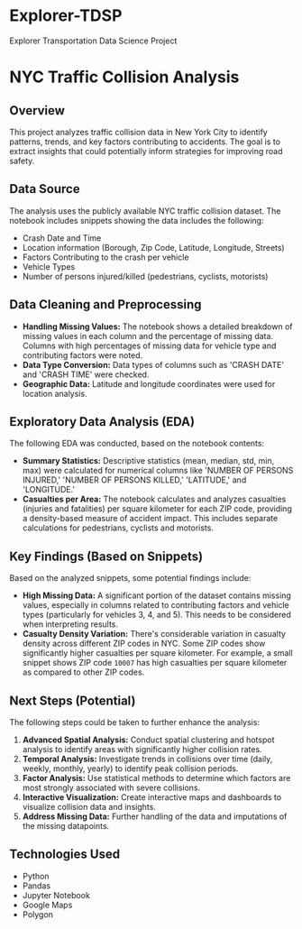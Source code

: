# Explorer-TDSP
Explorer Transportation Data Science Project

# NYC Traffic Collision Analysis

## Overview

This project analyzes traffic collision data in New York City to identify patterns, trends, and key factors contributing to accidents. The goal is to extract insights that could potentially inform strategies for improving road safety.

## Data Source

The analysis uses the publicly available NYC traffic collision dataset.  The notebook includes snippets showing the data includes the following:
* Crash Date and Time
* Location information (Borough, Zip Code, Latitude, Longitude, Streets)
* Factors Contributing to the crash per vehicle
* Vehicle Types
* Number of persons injured/killed (pedestrians, cyclists, motorists)

## Data Cleaning and Preprocessing

*   **Handling Missing Values:** The notebook shows a detailed breakdown of missing values in each column and the percentage of missing data. Columns with high percentages of missing data for vehicle type and contributing factors were noted.
*   **Data Type Conversion:** Data types of columns such as 'CRASH DATE' and 'CRASH TIME' were checked.
*   **Geographic Data:** Latitude and longitude coordinates were used for location analysis.

## Exploratory Data Analysis (EDA)

The following EDA was conducted, based on the notebook contents:

*   **Summary Statistics:** Descriptive statistics (mean, median, std, min, max) were calculated for numerical columns like 'NUMBER OF PERSONS INJURED,' 'NUMBER OF PERSONS KILLED,' 'LATITUDE,' and 'LONGITUDE.'
*   **Casualties per Area:** The notebook calculates and analyzes casualties (injuries and fatalities) per square kilometer for each ZIP code, providing a density-based measure of accident impact.  This includes separate calculations for pedestrians, cyclists and motorists.

## Key Findings (Based on Snippets)

Based on the analyzed snippets, some potential findings include:

*   **High Missing Data:** A significant portion of the dataset contains missing values, especially in columns related to contributing factors and vehicle types (particularly for vehicles 3, 4, and 5). This needs to be considered when interpreting results.
*   **Casualty Density Variation:** There's considerable variation in casualty density across different ZIP codes in NYC. Some ZIP codes show significantly higher casualties per square kilometer. For example, a small snippet shows ZIP code `10007` has high casualties per square kilometer as compared to other ZIP codes.

## Next Steps (Potential)

The following steps could be taken to further enhance the analysis:

1.  **Advanced Spatial Analysis:** Conduct spatial clustering and hotspot analysis to identify areas with significantly higher collision rates.
2.  **Temporal Analysis:** Investigate trends in collisions over time (daily, weekly, monthly, yearly) to identify peak collision periods.
3.  **Factor Analysis:** Use statistical methods to determine which factors are most strongly associated with severe collisions.
4.  **Interactive Visualization:** Create interactive maps and dashboards to visualize collision data and insights.
5.  **Address Missing Data:** Further handling of the data and imputations of the missing datapoints.

## Technologies Used

*   Python
*   Pandas
*   Jupyter Notebook
*   Google Maps
*   Polygon
